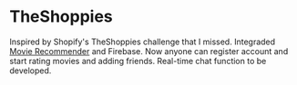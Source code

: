 # TheShoppies
Inspired by Shopify's TheShoppies challenge that I missed.
Integraded [Movie Recommender](https://github.com/Xiao4Dan/MovieRecommender) and Firebase.
Now anyone can register account and start rating movies and adding friends.
Real-time chat function to be developed.
